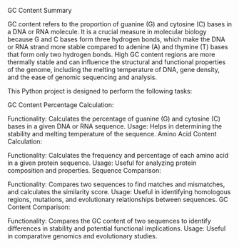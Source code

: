 GC Content Summary

GC content refers to the proportion of guanine (G) and cytosine (C) bases in a DNA or RNA molecule. It is a crucial measure in molecular biology because G and C bases form three hydrogen bonds,
which make the DNA or RNA strand more stable compared to adenine (A) and thymine (T) bases that form only two hydrogen bonds. High GC content regions are more thermally stable and can influence the structural and 
functional properties of the genome, including the melting temperature of DNA, gene density, and the ease of genomic sequencing and analysis.

This Python project is designed to perform the following tasks:

GC Content Percentage Calculation:

Functionality: Calculates the percentage of guanine (G) and cytosine (C) bases in a given DNA or RNA sequence.
Usage: Helps in determining the stability and melting temperature of the sequence.
Amino Acid Content Calculation:

Functionality: Calculates the frequency and percentage of each amino acid in a given protein sequence.
Usage: Useful for analyzing protein composition and properties.
Sequence Comparison:

Functionality: Compares two sequences to find matches and mismatches, and calculates the similarity score.
Usage: Useful in identifying homologous regions, mutations, and evolutionary relationships between sequences.
GC Content Comparison:

Functionality: Compares the GC content of two sequences to identify differences in stability and potential functional implications.
Usage: Useful in comparative genomics and evolutionary studies.
